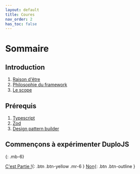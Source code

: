 ```yaml
---
layout: default
title: Coures
nav_order: 2
has_toc: false
---
```


# Sommaire

## Introduction

1. [Raison d'être](./introduction#raison-dêtre)
2. [Philosophie du framework](./introduction#philosophie-du-framework)
3. [Le scope](./introduction#le-scope)

## Prérequis

1. [Typescript](./required/typescript)
2. [Zod](./required/zod)
3. [Design pattern builder](./required/design-patern-builder)

## Commençons à expérimenter DuploJS
{: .mb-6}

[C'est Partie !](../get-started/){: .btn .btn-yellow .mr-6 } 
[Non](https://www.youtube.com/watch?v=dQw4w9WgXcQ){: .btn .btn-outline }
